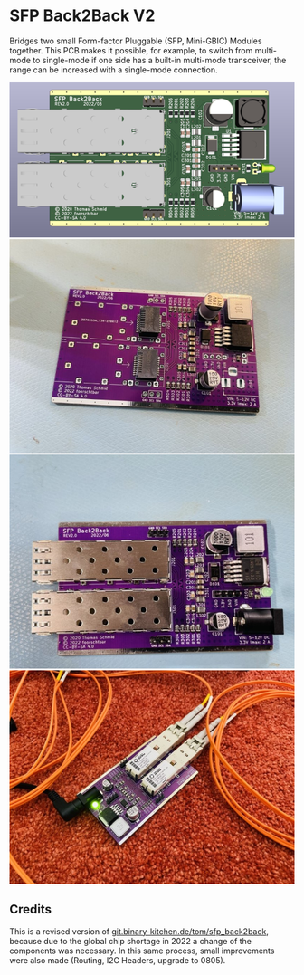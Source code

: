 # SFP Back2Back V2

Bridges two small Form-factor Pluggable (SFP, Mini-GBIC) Modules together. This PCB makes it possible, for example, to switch from multi-mode to single-mode if one side has a built-in multi-mode transceiver, the range can be increased with a single-mode connection.  

![](.github/rendering.png)
![](.github/pcb0.jpeg)
![](.github/pcb1.jpeg)
![](.github/pcb2.jpeg)


## Credits

This is a revised version of [git.binary-kitchen.de/tom/sfp_back2back](https://git.binary-kitchen.de/tom/sfp_back2back), because due to the global chip shortage in 2022 a change of the components was necessary. In this same process, small improvements were also made (Routing, I2C Headers, upgrade to 0805).